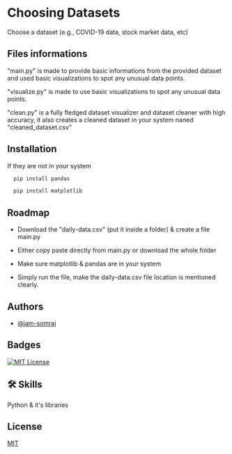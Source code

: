 
# Choosing Datasets

Choose a dataset (e.g., COVID-19 data, stock market data, etc)

## Files informations

"main.py" is made to provide basic informations from the provided dataset and used basic visualizations to spot any unusual data points.

"visualize.py" is made to use basic visualizations to spot any unusual data points.

"clean.py" is a fully fledged dataset visualizer and dataset cleaner with high accuracy, it also creates a cleaned dataset in your system naned "cleaned_dataset.csv"

## Installation

If they are not in your system

```bash
  pip install pandas
```
```bash
  pip install matplotlib
```
    
## Roadmap

- Download the "daily-data.csv" (put it inside a folder) & create a file main.py

- Either copy paste directly from main.py or download the whole folder

- Make sure matplotlib & pandas are in your system

- Simply run the file, make the daily-data.csv file location is mentioned clearly.

## Authors

- [@iam-somraj](https://github.com/iam-somraj)


## Badges

[![MIT License](https://img.shields.io/badge/License-MIT-green.svg)](https://choosealicense.com/licenses/mit/)


## 🛠 Skills
Python & it's libraries


## License

[MIT](https://choosealicense.com/licenses/mit/)

